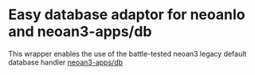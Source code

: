 # Easy database adaptor for neoanIo and neoan3-apps/db

This wrapper enables the use of the battle-tested neoan3 
legacy default database handler [neoan3-apps/db](https://packagist.org/packages/neoan3-apps/db) 